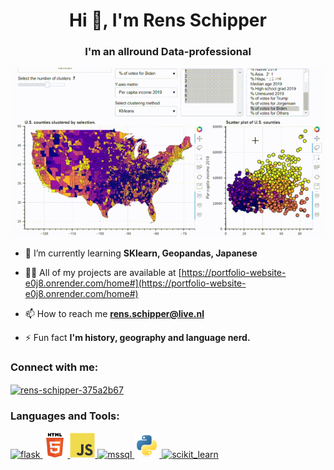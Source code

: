 <h1 align="center">Hi 👋, I'm Rens Schipper</h1>
<h3 align="center">I'm an allround Data-professional</h3>

![reel_gify](highlight_reel_2.gif)

- 🌱 I’m currently learning **SKlearn, Geopandas, Japanese**

- 👨‍💻 All of my projects are available at [https://portfolio-website-e0j8.onrender.com/home#](https://portfolio-website-e0j8.onrender.com/home#)

- 📫 How to reach me **rens.schipper@live.nl**

- ⚡ Fun fact **I'm history, geography and language nerd.**

<h3 align="left">Connect with me:</h3>
<p align="left">
<a href="https://linkedin.com/in/rens-schipper-375a2b67" target="blank"><img align="center" src="https://raw.githubusercontent.com/rahuldkjain/github-profile-readme-generator/master/src/images/icons/Social/linked-in-alt.svg" alt="rens-schipper-375a2b67" height="30" width="40" /></a>
</p>

<h3 align="left">Languages and Tools:</h3>
<p align="left"> <a href="https://flask.palletsprojects.com/" target="_blank" rel="noreferrer"> <img src="https://www.vectorlogo.zone/logos/pocoo_flask/pocoo_flask-icon.svg" alt="flask" width="40" height="40"/> </a> <a href="https://www.w3.org/html/" target="_blank" rel="noreferrer"> <img src="https://raw.githubusercontent.com/devicons/devicon/master/icons/html5/html5-original-wordmark.svg" alt="html5" width="40" height="40"/> </a> <a href="https://developer.mozilla.org/en-US/docs/Web/JavaScript" target="_blank" rel="noreferrer"> <img src="https://raw.githubusercontent.com/devicons/devicon/master/icons/javascript/javascript-original.svg" alt="javascript" width="40" height="40"/> </a> <a href="https://www.microsoft.com/en-us/sql-server" target="_blank" rel="noreferrer"> <img src="https://www.svgrepo.com/show/303229/microsoft-sql-server-logo.svg" alt="mssql" width="40" height="40"/> </a> <a href="https://www.python.org" target="_blank" rel="noreferrer"> <img src="https://raw.githubusercontent.com/devicons/devicon/master/icons/python/python-original.svg" alt="python" width="40" height="40"/> </a> <a href="https://scikit-learn.org/" target="_blank" rel="noreferrer"> <img src="https://upload.wikimedia.org/wikipedia/commons/0/05/Scikit_learn_logo_small.svg" alt="scikit_learn" width="40" height="40"/> </a> </p>
